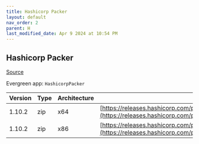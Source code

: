 ```yaml
---
title: Hashicorp Packer
layout: default
nav_order: 2
parent: H
last_modified_date: Apr 9 2024 at 10:54 PM
---
```


## Hashicorp Packer

[Source](https://packer.io/)

Evergreen app: `HashicorpPacker`

| Version | Type | Architecture | URI                                                                                                                                                          |
| ------- | ---- | ------------ | ------------------------------------------------------------------------------------------------------------------------------------------------------------ |
| 1.10.2  | zip  | x64          | [https://releases.hashicorp.com/packer/1.10.2/packer_1.10.2_windows_amd64.zip](https://releases.hashicorp.com/packer/1.10.2/packer_1.10.2_windows_amd64.zip) |
| 1.10.2  | zip  | x86          | [https://releases.hashicorp.com/packer/1.10.2/packer_1.10.2_windows_386.zip](https://releases.hashicorp.com/packer/1.10.2/packer_1.10.2_windows_386.zip)     |
